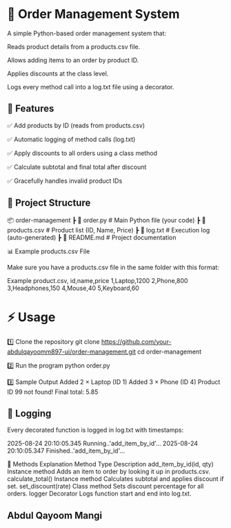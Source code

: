 # 🛒 Order Management System

A simple Python-based order management system that:

Reads product details from a products.csv file.

Allows adding items to an order by product ID.

Applies discounts at the class level.

Logs every method call into a log.txt file using a decorator.

## 📖 Features

✅ Add products by ID (reads from products.csv)

✅ Automatic logging of method calls (log.txt)

✅ Apply discounts to all orders using a class method

✅ Calculate subtotal and final total after discount

✅ Gracefully handles invalid product IDs

## 📂 Project Structure
📦 order-management
 ┣ 📜 order.py          # Main Python file (your code)
 ┣ 📜 products.csv      # Product list (ID, Name, Price)
 ┣ 📜 log.txt           # Execution log (auto-generated)
 ┣ 📜 README.md         # Project documentation

📊 Example products.csv File

Make sure you have a products.csv file in the same folder with this format:

Example product.csv,
id,name,price
1,Laptop,1200
2,Phone,800
3,Headphones,150
4,Mouse,40
5,Keyboard,60


# ⚡ Usage
1️⃣ Clone the repository
git clone https://github.com/your-abdulqayoomm897-ui/order-management.git
cd order-management

2️⃣ Run the program
python order.py

3️⃣ Sample Output
Added 2 × Laptop (ID 1)
Added 3 × Phone (ID 4)
Product ID 99 not found!
Final total: 5.85

## 📝 Logging

Every decorated function is logged in log.txt with timestamps:

2025-08-24 20:10:05.345 Running..'add_item_by_id'...
2025-08-24 20:10:05.347 Finished..'add_item_by_id'...

🔧 Methods Explanation
Method	Type	Description
add_item_by_id(id, qty)	Instance method	Adds an item to order by looking it up in products.csv.
calculate_total()	Instance method	Calculates subtotal and applies discount if set.
set_discount(rate)	Class method	Sets discount percentage for all orders.
logger	Decorator	Logs function start and end into log.txt.

## Abdul Qayoom Mangi
